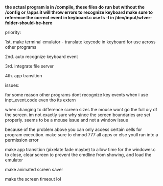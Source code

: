 **the actual program is in /compile, these files do run but without the /config or /apps it will throw errors
to recognize keyboard make sure to reference the correct event in keyboard.c use ls -l in /dev/input/wtver-folder-should-be-here**

priority:

1st. make terminal emulator - translate keycode in keyboard for use across other programs

2nd. auto recognize keyboard event

3rd. integrate file server

4th. app transition



issues:

for some reason other programs dont recognize key events when i use inpt_event.code even tho its extern

when changing to difference screen sizes the mouse wont go the full x:y of the screen. im not exactly sure why since the screen boundaries are set properly. seems to be a mouse issue and not a window issue

because of the problem above you can only access certain cells for program execution. make sure to chmod 777 all apps or else youll run into a permission error

make app transition (pixelate fade maybe) to allow time for the windower.c to close, clear screen to prevent the cmdline from showing, and load the emulator

make animated screen saver

make the screen timeout lol



